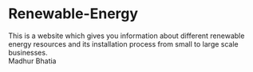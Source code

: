 # Renewable-Energy
This is a website which gives you information about different renewable energy resources and its installation process from small to large scale businesses.
<br>
Madhur Bhatia